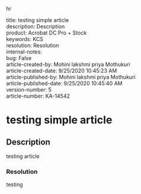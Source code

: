 hr  

title: testing simple article  
description: Description  
product: Acrobat DC Pro + Stock   
keywords: KCS  
resolution: Resolution  
internal-notes:   
bug: False  
article-created-by: Mohini lakshmi priya Mothukuri  
article-created-date: 9/25/2020 10:45:23 AM  
article-published-by: Mohini lakshmi priya Mothukuri  
article-published-date: 9/25/2020 10:45:40 AM  
version-number: 5  
article-number: KA-14542

# testing simple article

## Description

testing article

### Resolution

testing
